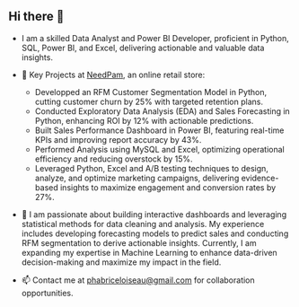 ## Hi there 👋

-  I am a skilled Data Analyst and Power BI Developer, proficient in Python, SQL, Power BI, and Excel, delivering actionable and valuable data insights.


-  🔭 Key Projects at [NeedPam](https://www.needpam.com/), an online retail store:
    - Developped an RFM Customer Segmentation Model in Python, cutting customer churn by 25% with targeted retention plans. 
    - Conducted Exploratory Data Analysis (EDA) and Sales Forecasting in Python, enhancing ROI by 12% with actionable predictions.
    - Built Sales Performance Dashboard in Power BI, featuring real-time KPIs and improving report accuracy by 43%.
    - Performed Analysis using MySQL and Excel, optimizing operational efficiency and reducing overstock by 15%. 
    - Leveraged Python, Excel and A/B testing techniques to design, analyze, and optimize marketing campaigns, delivering evidence-based insights to maximize engagement and conversion rates by 27%.


- 💬  I am passionate about building interactive dashboards and leveraging statistical methods for data cleaning and analysis. My experience includes developing forecasting models to predict sales and conducting RFM segmentation to derive actionable insights. Currently, I am expanding my expertise in Machine Learning to enhance data-driven decision-making and maximize my impact in the field.


- 📫 Contact me at phabriceloiseau@gmail.com for collaboration opportunities.




    





 



 


 


      

<!--
**AlwaysEconomist/AlwaysEconomist** is a ✨ _special_ ✨ repository because its `README.md` (this file) appears on your GitHub profile.

Here are some ideas to get you started:

- 🔭 I’m currently working on ...
- 🌱 I’m currently learning ...
- 👯 I’m looking to collaborate on ...
- 🤔 I’m looking for help with ...
- 💬 Ask me about ...
- 📫 How to reach me: ...
- 😄 Pronouns: ...
- ⚡ Fun fact: ...
-->
